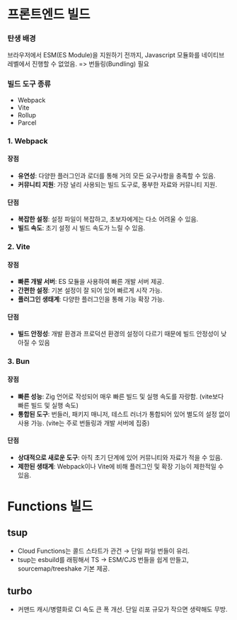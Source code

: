 # 프론트엔드 빌드

### 탄생 배경
브라우저에서 ESM(ES Module)을 지원하기 전까지, Javascript 모듈화를 네이티브 레벨에서 진행할 수 없었음. => 번들링(Bundling) 필요

### 빌드 도구 종류
- Webpack
- Vite
- Rollup
- Parcel

### 1. Webpack
#### 장점
- **유연성**: 다양한 플러그인과 로더를 통해 거의 모든 요구사항을 충족할 수 있음.
- **커뮤니티 지원**: 가장 널리 사용되는 빌드 도구로, 풍부한 자료와 커뮤니티 지원.

#### 단점
- **복잡한 설정**: 설정 파일이 복잡하고, 초보자에게는 다소 어려울 수 있음.
- **빌드 속도**: 초기 설정 시 빌드 속도가 느릴 수 있음.

 

### 2. Vite
#### 장점
- **빠른 개발 서버**: ES 모듈을 사용하여 빠른 개발 서버 제공.
- **간편한 설정**: 기본 설정이 잘 되어 있어 빠르게 시작 가능.
- **플러그인 생태계**: 다양한 플러그인을 통해 기능 확장 가능.

#### 단점
- **빌드 안정성**: 개발 환경과 프로덕션 환경의 설정이 다르기 때문에 빌드 안정성이 낮아질 수 있음

 

### 3. Bun
#### 장점
- **빠른 성능**: Zig 언어로 작성되어 매우 빠른 빌드 및 실행 속도를 자랑함. (vite보다 빠른 빌드 및 실행 속도)
- **통합된 도구**: 번들러, 패키지 매니저, 테스트 러너가 통합되어 있어 별도의 설정 없이 사용 가능. (vite는 주로 번들링과 개발 서버에 집중)

#### 단점
- **상대적으로 새로운 도구**: 아직 초기 단계에 있어 커뮤니티와 자료가 적을 수 있음.
- **제한된 생태계**: Webpack이나 Vite에 비해 플러그인 및 확장 기능이 제한적일 수 있음.

# Functions 빌드

## tsup
- Cloud Functions는 콜드 스타트가 관건 → 단일 파일 번들이 유리.
- tsup는 esbuild를 래핑해서 TS → ESM/CJS 번들을 쉽게 만들고, sourcemap/treeshake 기본 제공.

## turbo
- 커맨드 캐시/병렬화로 CI 속도 큰 폭 개선. 단일 리포 규모가 작으면 생략해도 무방.